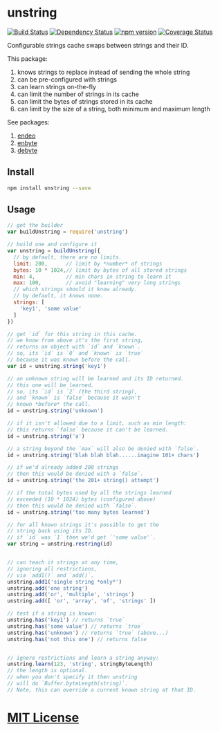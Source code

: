 # unstring
[![Build Status](https://travis-ci.org/elidoran/unstring.svg?branch=master)](https://travis-ci.org/elidoran/unstring)
[![Dependency Status](https://gemnasium.com/elidoran/unstring.png)](https://gemnasium.com/elidoran/unstring)
[![npm version](https://badge.fury.io/js/unstring.svg)](http://badge.fury.io/js/unstring)
[![Coverage Status](https://coveralls.io/repos/github/elidoran/unstring/badge.svg?branch=master)](https://coveralls.io/github/elidoran/unstring?branch=master)

Configurable strings cache swaps between strings and their ID.

This package:

1. knows strings to replace instead of sending the whole string
2. can be pre-configured with strings
3. can learn strings on-the-fly
4. can limit the number of strings in its cache
5. can limit the bytes of strings stored in its cache
6. can limit by the size of a string, both minimum and maximum length

See packages:

1. [endeo](https://www.npmjs.com/package/endeo)
2. [enbyte](https://www.npmjs.com/package/enbyte)
3. [debyte](https://www.npmjs.com/package/debyte)


## Install

```sh
npm install unstring --save
```


## Usage


```javascript
// get the builder
var buildUnstring = require('unstring')

// build one and configure it
var unstring = buildUnstring({
  // by default, there are no limits.
  limit: 200,      // limit by *number* of strings
  bytes: 10 * 1024,// limit by bytes of all stored strings
  min: 4,          // min chars in string to learn it
  max: 100,        // avoid "learning" very long strings
  // which strings should it know already.
  // by default, it knows none.
  strings: [
    'key1', 'some value'
  ]
})

// get `id` for this string in this cache.
// we know from above it's the first string,
// returns an object with `id` and `known`.
// so, its `id` is `0` and `known` is `true`
// because it was known before the call.
var id = unstring.string('key1')

// an unknown string will be learned and its ID returned.
// this one will be learned.
// so, its `id` is `2` (the third string),
// and `known` is `false` because it wasn't
// known *before* the call.
id = unstring.string('unknown')

// if it isn't allowed due to a limit, such as min length:
// this returns `false` because it can't be learned.
id = unstring.string('a')

// a string beyond the `max` will also be denied with `false`.
id = unstring.string('blah blah blah......imagine 101+ chars')

// if we'd already added 200 strings
// then this would be denied with a `false`.
id = unstring.string('the 201+ string() attempt')

// if the total bytes used by all the strings learned
// exceeded (10 * 1024) bytes (configured above)
// then this would be denied with `false`.
id = unstring.string('too many bytes learned')

// for all known strings it's possible to get the
// string back using its ID.
// if `id` was `1` then we'd get `'some value'`.
var string = unstring.restring(id)


// can teach it strings at any time,
// ignoring all restrictions,
// via `add1()` and `add()`.
unstring.add1('single string *only*')
unstring.add('one string')
unstring.add('or', 'multiple', 'strings')
unstring.add([ 'or', 'array', 'of', 'strings' ])

// test if a string is known:
unstring.has('key1') // returns `true`
unstring.has('some value') // returns `true`
unstring.has('unknown') // returns `true` (above...)
unstring.has('not this one') // returns false


// ignore restrictions and learn a string anyway:
unstring.learn(123, 'string', stringByteLength)
// the length is optional.
// when you don't specify it then unstring
// will do `Buffer.byteLength(string)`.
// Note, this can override a current known string at that ID.
```


# [MIT License](LICENSE)
